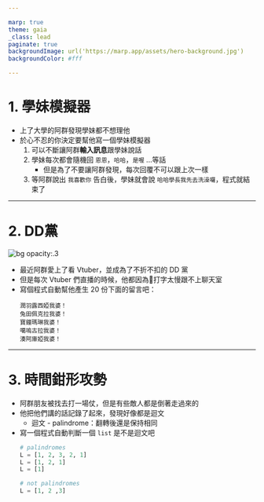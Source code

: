 ```yaml
---

marp: true
theme: gaia
_class: lead
paginate: true
backgroundImage: url('https://marp.app/assets/hero-background.jpg')
backgroundColor: #fff

---
```


# 1. 學妹模擬器

* 上了大學的阿群發現學妹都不想理他
* 於心不忍的你決定要幫他寫一個學妹模擬器
  1. 可以不斷讓阿群**輸入訊息**跟學妹說話
  2. 學妹每次都會隨機回 `恩恩`，`哈哈`，`是喔` ...等話
     * 但是為了不要讓阿群發現，每次回覆不可以跟上次一樣
  3. 等阿群說出 `我喜歡你` 告白後，學妹就會說 `哈哈學長我先去洗澡囉`，程式就結束了

---

# 2. DD黨

![bg opacity:.3](https://img.4gamers.com.tw/ckfinder/images/ALIEN/2021-1/maxresd213efault.jpg?versionId=Kmz4sadnKzhhuFKgyTuOes3KgyKq8eCZ)

* 最近阿群愛上了看 Vtuber，並成為了不折不扣的 DD 黨
* 但是每次 Vtuber 們直播的時候，他都因為打字太慢跟不上聊天室
* 寫個程式自動幫他產生 $20$ 份下面的留言吧：
  ```
  潤羽露西婭我婆！
  兔田佩克拉我婆！
  寶鐘瑪琳我婆！
  噶嗚古拉我婆！
  湊阿庫婭我婆！
  ```

---

# 3. 時間鉗形攻勢

* 阿群朋友被找去打一場仗，但是有些敵人都是倒著走過來的
* 他把他們講的話記錄了起來，發現好像都是迴文
  * 迴文 - palindrome：翻轉後還是保持相同
* 寫一個程式自動判斷一個 `list` 是不是迴文吧
  ```python
  # palindromes
  L = [1, 2, 3, 2, 1]
  L = [1, 2, 1]
  L = [1]

  # not palindromes
  L = [1, 2 ,3]
  ```